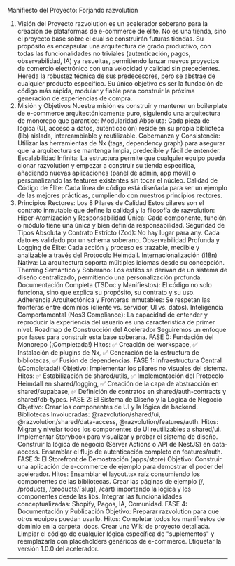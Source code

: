 Manifiesto del Proyecto: Forjando razvolution

1. Visión del Proyecto
   razvolution es un acelerador soberano para la creación de plataformas de e-commerce de élite. No es una tienda, sino el proyecto base sobre el cual se construirán futuras tiendas. Su propósito es encapsular una arquitectura de grado productivo, con todas las funcionalidades no triviales (autenticación, pagos, observabilidad, IA) ya resueltas, permitiendo lanzar nuevos proyectos de comercio electrónico con una velocidad y calidad sin precedentes.
   Hereda la robustez técnica de sus predecesores, pero se abstrae de cualquier producto específico. Su único objetivo es ser la fundación de código más rápida, modular y fiable para construir la próxima generación de experiencias de compra.
2. Misión y Objetivos
   Nuestra misión es construir y mantener un boilerplate de e-commerce arquitectónicamente puro, siguiendo una arquitectura de monorepo que garantice:
   Modularidad Absoluta: Cada pieza de lógica (UI, acceso a datos, autenticación) reside en su propia biblioteca (lib) aislada, intercambiable y reutilizable.
   Gobernanza y Consistencia: Utilizar las herramientas de Nx (tags, dependency graph) para asegurar que la arquitectura se mantenga limpia, predecible y fácil de entender.
   Escalabilidad Infinita: La estructura permite que cualquier equipo pueda clonar razvolution y empezar a construir su tienda específica, añadiendo nuevas aplicaciones (panel de admin, app móvil) o personalizando las features existentes sin tocar el núcleo.
   Calidad de Código de Élite: Cada línea de código está diseñada para ser un ejemplo de las mejores prácticas, cumpliendo con nuestros principios rectores.
3. Principios Rectores: Los 8 Pilares de Calidad
   Estos pilares son el contrato inmutable que define la calidad y la filosofía de razvolution:
   Hiper-Atomización y Responsabilidad Única: Cada componente, función o módulo tiene una única y bien definida responsabilidad.
   Seguridad de Tipos Absoluta y Contrato Estricto (Zod): No hay lugar para any. Cada dato es validado por un schema soberano.
   Observabilidad Profunda y Logging de Élite: Cada acción y proceso es trazable, medible y analizable a través del Protocolo Heimdall.
   Internacionalización (i18n) Nativa: La arquitectura soporta múltiples idiomas desde su concepción.
   Theming Semántico y Soberano: Los estilos se derivan de un sistema de diseño centralizado, permitiendo una personalización profunda.
   Documentación Completa (TSDoc y Manifiestos): El código no solo funciona, sino que explica su propósito, su contrato y su uso.
   Adherencia Arquitectónica y Fronteras Inmutables: Se respetan las fronteras entre dominios (cliente vs. servidor, UI vs. datos).
   Inteligencia Comportamental (Nos3 Compliance): La capacidad de entender y reproducir la experiencia del usuario es una característica de primer nivel.
   Roadmap de Construcción del Acelerador
   Seguiremos un enfoque por fases para construir esta base soberana.
   FASE 0: Fundación del Monorepo (¡Completada!)
   Hitos: ✅ Creación del workspace, ✅ Instalación de plugins de Nx, ✅ Generación de la estructura de bibliotecas, ✅ Fusión de dependencias.
   FASE 1: Infraestructura Central (¡Completada!)
   Objetivo: Implementar los pilares no visuales del sistema.
   Hitos: ✅ Estabilización de shared/utils, ✅ Implementación del Protocolo Heimdall en shared/logging, ✅ Creación de la capa de abstracción en shared/supabase, ✅ Definición de contratos en shared/auth-contracts y shared/db-types.
   FASE 2: El Sistema de Diseño y la Lógica de Negocio
   Objetivo: Crear los componentes de UI y la lógica de backend.
   Bibliotecas Involucradas: @razvolution/shared/ui, @razvolution/shared/data-access, @razvolution/features/auth.
   Hitos:
   Migrar y nivelar todos los componentes de UI reutilizables a shared/ui.
   Implementar Storybook para visualizar y probar el sistema de diseño.
   Construir la lógica de negocio (Server Actions o API de NestJS) en data-access.
   Ensamblar el flujo de autenticación completo en features/auth.
   FASE 3: El Storefront de Demostración (apps/store)
   Objetivo: Construir una aplicación de e-commerce de ejemplo para demostrar el poder del acelerador.
   Hitos:
   Ensamblar el layout.tsx raíz consumiendo los componentes de las bibliotecas.
   Crear las páginas de ejemplo (/, /products, /products/[slug], /cart) importando la lógica y los componentes desde las libs.
   Integrar las funcionalidades conceptualizadas: Shopify, Pagos, IA, Comunidad.
   FASE 4: Documentación y Publicación
   Objetivo: Preparar razvolution para que otros equipos puedan usarlo.
   Hitos:
   Completar todos los manifiestos de dominio en la carpeta .docs.
   Crear una Wiki de proyecto detallada.
   Limpiar el código de cualquier lógica específica de "suplementos" y reemplazarla con placeholders genéricos de e-commerce.
   Etiquetar la versión 1.0.0 del acelerador.

---
